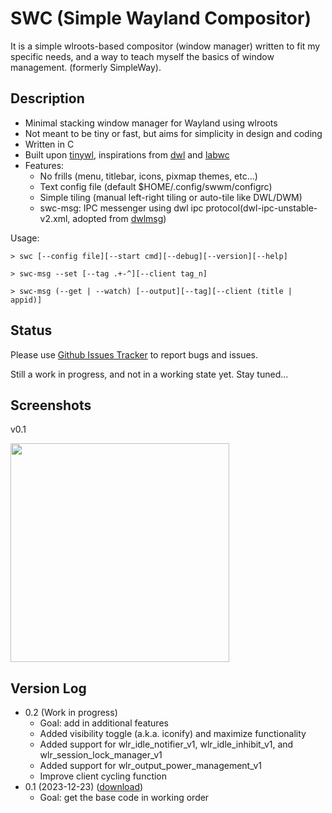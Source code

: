 # SWC (Simple Wayland Compositor)

It is a simple wlroots-based compositor (window manager) written to fit my specific needs, and a way 
to teach myself the basics of window management. (formerly SimpleWay).

## Description

 - Minimal stacking window manager for Wayland using wlroots
 - Not meant to be tiny or fast, but aims for simplicity in design and coding
 - Written in C
 - Built upon [tinywl], inspirations from [dwl] and [labwc]
 - Features:
   - No frills (menu, titlebar, icons, pixmap themes, etc...)
   - Text config file (default $HOME/.config/swwm/configrc)
   - Simple tiling (manual left-right tiling or auto-tile like DWL/DWM)
   - swc-msg: IPC messenger using dwl ipc protocol(dwl-ipc-unstable-v2.xml, adopted from [dwlmsg])

[tinywl]: https://gitlab.freedesktop.org/wlroots/wlroots/-/tree/master/tinywl
[dwl]: https://codeberg.org/dwl/dwl
[labwc]: https://github.com/labwc/labwc
[dwlmsg]: https://codeberg.org/notchoc/dwlmsg

Usage:

`> swc [--config file][--start cmd][--debug][--version][--help]`

`> swc-msg --set [--tag .+-^][--client tag_n]`

`> swc-msg (--get | --watch) [--output][--tag][--client (title | appid)]`


## Status
Please use [Github Issues Tracker][ghit] to report bugs and issues.

Still a work in progress, and not in a working state yet. Stay tuned...

[ghit]: https://github.com/kcirick/swc/issues


## Screenshots

v0.1

<a href="https://i.redd.it/mqvdzk97038c1.jpeg" target="_blank"><img src="https://i.redd.it/mqvdzk97038c1.jpeg" width="350" /></a>

## Version Log

  - 0.2 (Work in progress)
    - Goal: add in additional features
    - Added visibility toggle (a.k.a. iconify) and maximize functionality
    - Added support for wlr_idle_notifier_v1, wlr_idle_inhibit_v1, and wlr_session_lock_manager_v1
    - Added support for wlr_output_power_management_v1
    - Improve client cycling function
  - 0.1 (2023-12-23) ([download][v01])
    - Goal: get the base code in working order

[v01]: https://github.com/kcirick/swc/archive/refs/tags/v0.1.tar.gz
